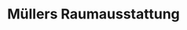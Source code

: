 ---
title: "Müllers Raumausstattung"
url: /stuttgart/muellers-raumausstattung/
shop: Raumausstattung
---